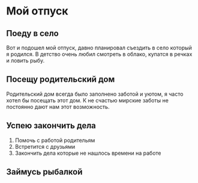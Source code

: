# Мой отпуск

## Поеду в село
Вот и подошел мой отпуск, давно планировал съездить в село который я родился. В детство очень любил смотреть в облако, купатся в речках и ловить рыбу.
## Посещу родительский дом
Родительский дом всегда было заполнено заботой и уютом, я часто хотел бы посещать этот дом. К не счастью мирские заботы не постоянно дают нам этот возможность.
## Успею закончить дела
1. Помочь с работой родительям
2. Встретится с друзьями
3. Закончить дела которые не нашлось времени на работе
## Займусь рыбалкой